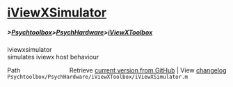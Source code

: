 # [iViewXSimulator](iViewXSimulator)
##### >[Psychtoolbox](Psychtoolbox)>[PsychHardware](PsychHardware)>[iViewXToolbox](iViewXToolbox)

iviewxsimulator  
simulates iviewx host behaviour  




<div class="code_header" style="text-align:right;">
  <span style="float:left;">Path&nbsp;&nbsp;</span> <span class="counter">Retrieve <a href=
  "https://raw.github.com/Psychtoolbox-3/Psychtoolbox-3/beta/Psychtoolbox/PsychHardware/iViewXToolbox/iViewXSimulator.m">current version from GitHub</a> | View <a href=
  "https://github.com/Psychtoolbox-3/Psychtoolbox-3/commits/beta/Psychtoolbox/PsychHardware/iViewXToolbox/iViewXSimulator.m">changelog</a></span>
</div>
<div class="code">
  <code>Psychtoolbox/PsychHardware/iViewXToolbox/iViewXSimulator.m</code>
</div>

